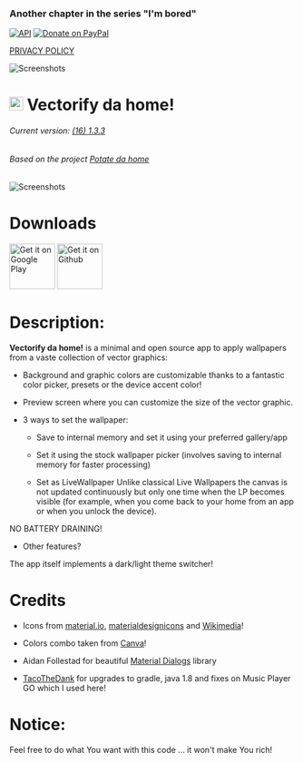 ### Another chapter in the series "I'm bored"

[![API](https://img.shields.io/badge/API-21%2B-blue.svg?style=flat-square)](https://android-arsenal.com/api?level=21) [![Donate on PayPal](https://img.shields.io/badge/PayPal-Donate%20Now-brightgreen.svg)](https://paypal.me/enricocid) 

[PRIVACY POLICY](https://github.com/enricocid/VectorifyDaHome/blob/master/PRIVACY-POLICY.md)

![Screenshots](https://raw.githubusercontent.com/enricocid/VectorifyDaHome/master/bored2.png)

# <img src ="https://upload.wikimedia.org/wikipedia/commons/b/b5/Kotlin-logo.png" width=24> Vectorify da home!



###### Current version: [(16) 1.3.3](https://github.com/enricocid/VectorifyDaHome/releases/tag/v1.3.3)
###### Based on the project [Potate da home](https://github.com/enricocid/PotateDaHome)

![Screenshots](https://raw.githubusercontent.com/enricocid/VectorifyDaHome/master/vdh3.gif) 


# Downloads

[<img alt="Get it on Google Play" height="80" src="https://play.google.com/intl/en_us/badges/images/generic/en_badge_web_generic.png">](https://play.google.com/store/apps/details?id=com.iven.iconify)
[<img alt="Get it on Github" height="80" src="https://raw.githubusercontent.com/flocke/andOTP/master/assets/badges/get-it-on-github.png">](https://github.com/enricocid/VectorifyDaHome/releases)


# Description:

**Vectorify da home!** is a minimal and open source app to apply wallpapers from a vaste collection of vector graphics:

- Background and graphic colors are customizable thanks to a fantastic color picker, presets or the device accent color!

- Preview screen where you can customize the size of the vector graphic.

- 3 ways to set the wallpaper:

  - Save to internal memory and set it using your preferred gallery/app

  - Set it using the stock wallpaper picker (involves saving to internal memory for faster processing)

  - Set as LiveWallpaper
Unlike classical Live Wallpapers the canvas is not updated continuously but only one time when the LP becomes visible (for example, when you come back to your home from an app or when you unlock the device).

NO BATTERY DRAINING!


- Other features?

The app itself implements a dark/light theme switcher!


# Credits

- Icons from [material.io](https://material.io/resources/icons), [materialdesignicons](https://materialdesignicons.com/) and [Wikimedia](https://commons.wikimedia.org/wiki/Main_Page)!

- Colors combo taken from [Canva](https://www.canva.com/learn/100-color-combinations)!

- Aidan Follestad for beautiful [Material Dialogs](https://github.com/afollestad/material-dialogs/) library

- [TacoTheDank](https://github.com/TacoTheDank) for upgrades to gradle, java 1.8 and fixes on Music Player GO which I used here!


# Notice:

Feel free to do what You want with this code ... it won't make You rich!
